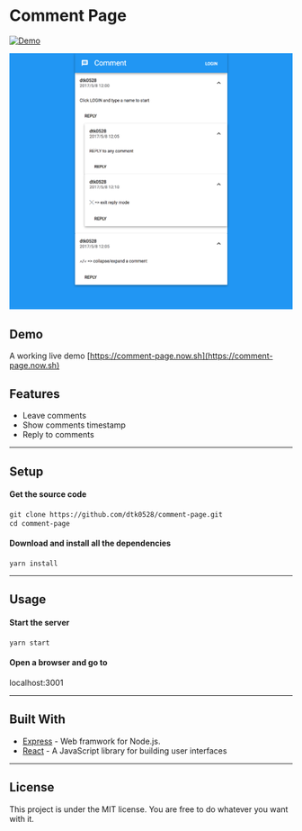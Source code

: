Comment Page
=========
[![Demo](https://camo.githubusercontent.com/d57a88a378dd7ed232931397d903da874daa7809/68747470733a2f2f696d672e736869656c64732e696f2f62616467652f64656d6f2d6f6e6c696e652d677265656e2e737667)](https://comment-page.now.sh)  
  
![UI](public/img/ui.png)

## Demo

A working live demo [https://comment-page.now.sh](https://comment-page.now.sh)

## Features

* Leave comments
* Show comments timestamp
* Reply to comments

---

## Setup

#### Get the source code  

	git clone https://github.com/dtk0528/comment-page.git
	cd comment-page
	
#### Download and install all the dependencies

	yarn install

  
---
	
## Usage

#### Start the server

	yarn start

#### Open a browser and go to

  localhost:3001

---

## Built With

* [Express](http://expressjs.com/) - Web framwork for Node.js.
* [React](https://facebook.github.io/react/) - A JavaScript library for building user interfaces

---

## License

This project is under the MIT license. You are free to do whatever you want with it.
